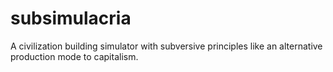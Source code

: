 # subsimulacria
A civilization building simulator with subversive principles like an alternative production mode to capitalism.
